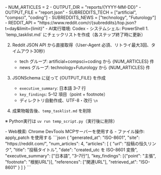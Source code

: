 <Variables>
- NUM_ARTICLES = 2
- OUTPUT_DIR = "reports/{YYYY-MM-DD}"
- OUTPUT_FILE = "report.json"
- SUBREDDITS_TECH = ["artificial", "compsci", "coding"]
- SUBREDDITS_NEWS = ["technology", "Futurology"]
- REDDIT_API = "https://www.reddit.com/r/{subreddits}/top.json?t=day&limit={limit}"
</Variables>

<CurrentEnvironment>
- AI実行環境: Codex
- システムシェル: PowerShell
</CurrentEnvironment>

<Instructions>
1. `temp_tasklist.md` にチェックリストを作成（各ステップ終了時に更新）

2. Reddit JSON API から直接取得（User-Agent 必須、リトライ最大3回、タイムアウト30秒）
   - tech グループ: artificial+compsci+coding から {NUM_ARTICLES} 件
   - news グループ: technology+Futurology から {NUM_ARTICLES} 件

3. JSONSchema に従って {OUTPUT_FILE} を作成
   - `executive_summary`: 日本語 3–7 行
   - `key_findings`: 5–12 項目（point + footnote）
   - ディレクトリ自動作成、UTF-8・改行 `\n`

4. 成果物報告後、`temp_tasklist.md` を削除

※ Python実行は `uv run temp_script.py`（実行後に削除）
</Instructions>

<Constraints>
- Web検索: Chrome DevTools MCPサーバーを使用する
- ファイル操作: apply_patch を使用する
</Constraints>

<JSONSchema>
```json
{
  "generated_at": "ISO-8601",
  "site": "https://reddit.com/",
  "num_articles": 4,
  "articles": [
    {
      "url": "投稿の恒久リンク",
      "title": "投稿タイトル",
      "date": "created_utc を ISO-8601 変換",
      "executive_summary": ["日本語", "3–7行"],
      "key_findings": [{"point": "主張", "footnote": "根拠URL"}],
      "references": ["関連URL"],
      "retrieved_at": "ISO-8601"
    }
  ]
}
```
</JSONSchema>
